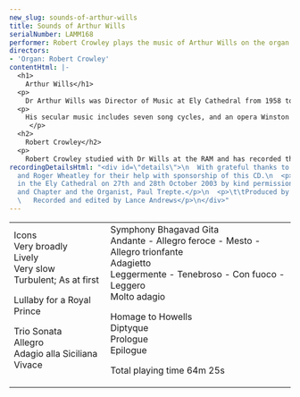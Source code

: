 ```yaml
---
new_slug: sounds-of-arthur-wills
title: Sounds of Arthur Wills
serialNumber: LAMM168
performer: Robert Crowley plays the music of Arthur Wills on the organ of Ely Cathedral
directors:
- 'Organ: Robert Crowley'
contentHtml: |-
  <h1>
    Arthur Wills</h1>
  <p>
    Dr Arthur Wills was Director of Music at Ely Cathedral from 1958 to 1990, and also held a Professorship at the Royal Academy of Music in London from 1964 until 1992. He has toured extensively as a recitalist in Europe, North America, Australia, New Zealand and Hong Kong, and has broadcast, appeared on TV and made many recordings, both as a soloist and with the Ely Choir.</p>
  <p>
    His secular music includes seven song cycles, and an opera Winston and Julia, based on the Orwell novel. He has composed prolifically for the organ, and his ensemble works include a Concerto with Strings and Timpani, a Concerto for Guitar and Organ, and a Symphonic Suite: The Fenlands for Brass Band and Organ. His Choral Concerto The Gods of Music for Organ, Chorus, and Brass and Percussion Ensemble was commissioned for the Biannual Keyboard Festival of the University of Newcastle, NSW Australia in 1992. His book “Organ” appeared in the Menuhin Music Guide Series in 1984, with a second edition in 1993 and a third reprint in 1997. Novello have recently published his transcription for organ of three movements from Holst’s Planets Suite - Mars, Venus and Jupiter.<br>
     </p>
  <h2>
    Robert Crowley</h2>
  <p>
    Robert Crowley studied with Dr Wills at the RAM and has recorded this second CD of Dr Wills’ organ music on the recently rebuilt organ of Ely Cathedral.</p>
recordingDetailsHtml: "<div id=\"details\">\n  With grateful thanks to David Salter
  and Roger Wheatley for their help with sponsorship of this CD.\n  <p>\t\tRecorded
  in the Ely Cathedral on 27th and 28th October 2003 by kind permission of the Dean
  and Chapter and the Organist, Paul Trepte.</p>\n  <p>\t\tProduced by Arthur Wills<br>\n
  \   Recorded and edited by Lance Andrews</p>\n</div>"
---
```


<table class="tracktable">
  <tbody>
    <tr>
      <td class="column1">
        <span class="composer">Icons</span><br>
        <span class="composer"> </span>Very broadly<br>
        Lively<br>
        Very slow<br>
        Turbulent; As at first
        <p>
          <span class="composer">Lullaby for a Royal Prince</span></p>
        <p>
          <span class="composer">Trio Sonata<br>
          </span>Allegro<br>
          Adagio alla Siciliana<br>
          Vivace</p>
      </td>
      <td class="column2">
        <span class="composer">Symphony Bhagavad Gita<br>
        </span>Andante - Allegro feroce - Mesto - Allegro trionfante<br>
        Adagietto<br>
        Leggermente - Tenebroso - Con fuoco - Leggero<br>
        Molto adagio
        <p>
          <span class="composer">Homage to Howells<br>
            Diptyque<br>
          </span>Prologue<br>
          Epilogue</p>
        <p>
          <span id="playingtime">Total playing time 64m 25s</span></p>
      </td>
    </tr>
  </tbody>
</table>
